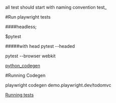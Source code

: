 all test should start with naming convention test_

#Run playwright tests

####headless;

$pytest

#####with head
pytest --headed

pytest --browser webkit

[python_codegen](https://playwright.dev/python/docs/codegen-intro)

#Running Codegen

playwright codegen demo.playwright.dev/todomvc


[Running tests](https://playwright.dev/python/docs/running-tests)

